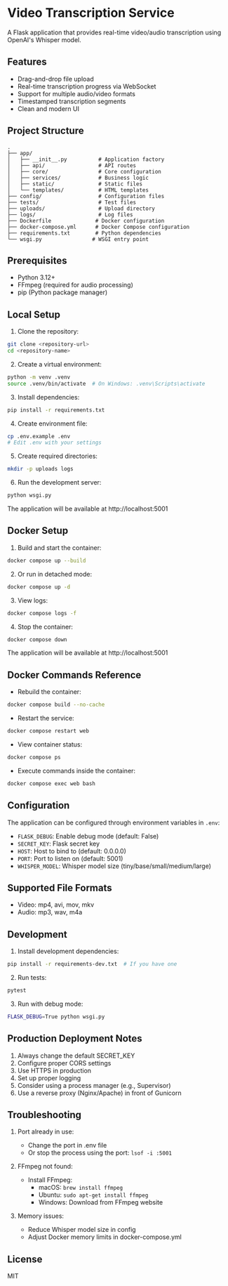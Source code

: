 # Video Transcription Service

A Flask application that provides real-time video/audio transcription using OpenAI's Whisper model.

## Features

- Drag-and-drop file upload
- Real-time transcription progress via WebSocket
- Support for multiple audio/video formats
- Timestamped transcription segments
- Clean and modern UI

## Project Structure

```
.
├── app/
│   ├── __init__.py          # Application factory
│   ├── api/                 # API routes
│   ├── core/                # Core configuration
│   ├── services/            # Business logic
│   ├── static/              # Static files
│   └── templates/           # HTML templates
├── config/                  # Configuration files
├── tests/                   # Test files
├── uploads/                 # Upload directory
├── logs/                    # Log files
├── Dockerfile              # Docker configuration
├── docker-compose.yml      # Docker Compose configuration
├── requirements.txt        # Python dependencies
└── wsgi.py                # WSGI entry point
```

## Prerequisites

- Python 3.12+
- FFmpeg (required for audio processing)
- pip (Python package manager)

## Local Setup

1. Clone the repository:
```bash
git clone <repository-url>
cd <repository-name>
```

2. Create a virtual environment:
```bash
python -m venv .venv
source .venv/bin/activate  # On Windows: .venv\Scripts\activate
```

3. Install dependencies:
```bash
pip install -r requirements.txt
```

4. Create environment file:
```bash
cp .env.example .env
# Edit .env with your settings
```

5. Create required directories:
```bash
mkdir -p uploads logs
```

6. Run the development server:
```bash
python wsgi.py
```

The application will be available at http://localhost:5001

## Docker Setup

1. Build and start the container:
```bash
docker compose up --build
```

2. Or run in detached mode:
```bash
docker compose up -d
```

3. View logs:
```bash
docker compose logs -f
```

4. Stop the container:
```bash
docker compose down
```

The application will be available at http://localhost:5001

## Docker Commands Reference

- Rebuild the container:
```bash
docker compose build --no-cache
```

- Restart the service:
```bash
docker compose restart web
```

- View container status:
```bash
docker compose ps
```

- Execute commands inside the container:
```bash
docker compose exec web bash
```

## Configuration

The application can be configured through environment variables in `.env`:

- `FLASK_DEBUG`: Enable debug mode (default: False)
- `SECRET_KEY`: Flask secret key
- `HOST`: Host to bind to (default: 0.0.0.0)
- `PORT`: Port to listen on (default: 5001)
- `WHISPER_MODEL`: Whisper model size (tiny/base/small/medium/large)

## Supported File Formats

- Video: mp4, avi, mov, mkv
- Audio: mp3, wav, m4a

## Development

1. Install development dependencies:
```bash
pip install -r requirements-dev.txt  # If you have one
```

2. Run tests:
```bash
pytest
```

3. Run with debug mode:
```bash
FLASK_DEBUG=True python wsgi.py
```

## Production Deployment Notes

1. Always change the default SECRET_KEY
2. Configure proper CORS settings
3. Use HTTPS in production
4. Set up proper logging
5. Consider using a process manager (e.g., Supervisor)
6. Use a reverse proxy (Nginx/Apache) in front of Gunicorn

## Troubleshooting

1. Port already in use:
   - Change the port in .env file
   - Or stop the process using the port: `lsof -i :5001`

2. FFmpeg not found:
   - Install FFmpeg:
     - macOS: `brew install ffmpeg`
     - Ubuntu: `sudo apt-get install ffmpeg`
     - Windows: Download from FFmpeg website

3. Memory issues:
   - Reduce Whisper model size in config
   - Adjust Docker memory limits in docker-compose.yml

## License

MIT